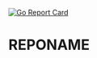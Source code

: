[![Go Report Card](https://goreportcard.com/badge/github.com/theopenlane/REPONAME)](https://goreportcard.com/report/github.com/theopenlane/REPONAME)

# REPONAME